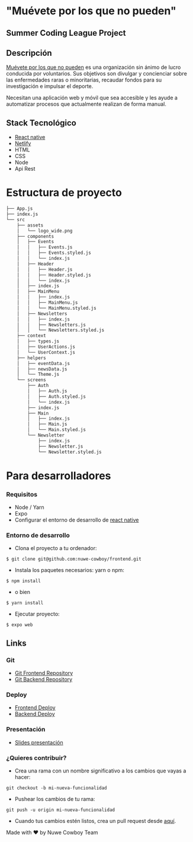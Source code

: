 # "Muévete por los que no pueden"
## Summer Coding League Project 


## Descripción 
[Muévete por los que no pueden](https://mueveteporlosquenopueden.org/) es una organización sin ánimo de lucro conducida por voluntarios. Sus objetivos son divulgar y concienciar sobre las enfermedades raras o minoritarias, recaudar fondos para su investigación e impulsar el deporte.

Necesitan una aplicación web y móvil que sea accesible y les ayude a automatizar procesos que actualmente realizan de forma manual.


## Stack Tecnológico
- [React native](https://reactnative.dev/)
- [Netlify](https://netlify.app/)
- HTML
- CSS
- Node
- Api Rest


# Estructura de proyecto

```bash
├── App.js
├── index.js
└── src
    ├── assets
    │   └── logo_wide.png
    ├── components
    │   ├── Events
    │   │   ├── Events.js
    │   │   ├── Events.styled.js
    │   │   └── index.js
    │   ├── Header
    │   │   ├── Header.js
    │   │   ├── Header.styled.js
    │   │   └── index.js
    │   ├── index.js
    │   ├── MainMenu
    │   │   ├── index.js
    │   │   ├── MainMenu.js
    │   │   └── MainMenu.styled.js
    │   ├── Newsletters
    │   │   ├── index.js
    │   │   ├── Newsletters.js
    │   │   └── Newsletters.styled.js
    ├── context
    │   ├── types.js
    │   ├── UserActions.js
    │   └── UserContext.js
    ├── helpers
    │   ├── eventData.js
    │   ├── newsData.js
    │   └── Theme.js
    └── screens
        ├── Auth
        │   ├── Auth.js
        │   ├── Auth.styled.js
        │   └── index.js
        ├── index.js
        ├── Main
        │   ├── index.js
        │   ├── Main.js
        │   └── Main.styled.js
        └── Newsletter
            ├── index.js
            ├── Newsletter.js
            └── Newsletter.styled.js

```

# Para desarrolladores

### Requisitos
- Node / Yarn
- Expo
- Configurar el entorno de desarrollo de [react native](https://reactnative.dev/docs/environment-setup)


### Entorno de desarrollo

- Clona el proyecto a tu ordenador: 
```
$ git clone git@github.com:nuwe-cowboy/frontend.git
```

- Instala los paquetes necesarios: yarn o npm:
``` 
$ npm install
```
- o bien 
``` 
$ yarn install
```

- Ejecutar proyecto: 
``` 
$ expo web 
```


## Links
### Git
- [Git Frontend Repository](https://github.com/nuwe-cowboy/frontend)
- [Git Backend Repository](https://github.com/nuwe-cowboy/backend)


### Deploy
- [Frontend Deploy](https://muevete.netlify.app/)
- [Backend Deploy](https://mplqnp.herokuapp.com/)

### Presentación
- [Slides presentación](https://slides.com/elenapiaggio/summercodingleague/fullscreen#/muvete-por-los-que-no-pueden)

### ¿Quieres contribuir?

- Crea una rama con un nombre significativo a los cambios que vayas a hacer: 
```
git checkout -b mi-nueva-funcionalidad
```

- Pushear los cambios de tu rama: 
``` 
git push -u origin mi-nueva-funcionalidad
```

- Cuando tus cambios estén listos, crea un pull request desde [aquí](https://github.com/nuwe-cowboy/frontend/pulls).  
  
  
Made with :heart: by Nuwe Cowboy Team
